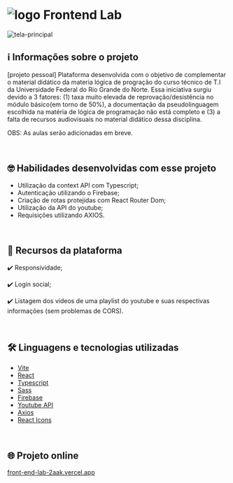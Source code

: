 # ![logo](https://user-images.githubusercontent.com/107761789/192108751-c8df9818-30fb-4e59-a31e-0df9e859fce2.svg) Frontend Lab
![tela-principal](https://user-images.githubusercontent.com/107761789/192109210-6471a87e-98cd-4066-a046-39fbe4a50ed2.png)


## ℹ️ Informações sobre o projeto
[projeto pessoal] Plataforma desenvolvida com o objetivo de complementar o material didático da materia lógica de progração do 
curso técnico de T.I da Universidade Federal do Rio Grande do Norte. Essa iniciativa surgiu devido a 3 fatores: (1) taxa muito elevada de
reprovação/desistência no módulo básico(em torno de 50%), a documentação da pseudolinguagem escolhida na matéria de lógica de programação não está completo e (3) a falta de recursos audiovisuais no material didático dessa disciplina.
<p>OBS: As aulas serão adicionadas em breve.</p>

&nbsp;

## 🤓 Habilidades desenvolvidas com esse projeto
- Utilização da context API com Typescript;
- Autenticação utilizando o Firebase;
- Criação de rotas protejidas com React Router Dom;
- Utilização da API do youtube;
- Requisições utilizando AXIOS.

&nbsp;

## 📌 Recursos da plataforma
<p>✔️ Responsividade;</p>
<p>✔️ Login social;</p> 
<p>✔️ Listagem dos vídeos de uma playlist do youtube e suas respectivas informações (sem problemas de CORS).</p>

&nbsp;

## 🛠️ Linguagens e tecnologias utilizadas
* [Vite](https://vitejs.dev/)
* [React](https://pt-br.reactjs.org/)
* [Typescript](https://www.typescriptlang.org/)
* [Sass](https://sass-lang.com/)
* [Firebase](https://firebase.google.com/)
* [Youtube API](https://developers.google.com/youtube/v3)
* [Axios](https://axios-http.com/ptbr/)
* [React Icons](https://react-icons.github.io/react-icons/)

&nbsp;

## 🌐 Projeto online
[front-end-lab-2aak.vercel.app](front-end-lab-2aak.vercel.app)

 
